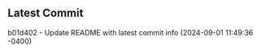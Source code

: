 
## Latest Commit
b01d402 - Update README with latest commit info (2024-09-01 11:49:36 -0400) <Yunxi-Zhou>
